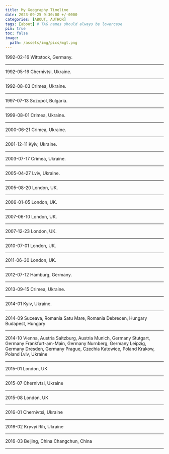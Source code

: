 ```yaml
---
title: My Geography Timeline
date: 2023-09-25 9:30:00 +/-0000
categories: [ABOUT, AUTHOR]
tags: [about] # TAG names should always be lowercase
pin: true
toc: false
image:
  path: /assets/img/pics/mgt.png
---
```


1992-02-16 Wittstock, Germany.

---

1992-05-16 Chernivtsi, Ukraine.

---

1992-08-03 Crimea, Ukraine.

---

1997-07-13 Sozopol, Bulgaria.

---

1999-08-01 Crimea, Ukraine.

---

2000-06-21 Crimea, Ukraine.

---

2001-12-11 Kyiv, Ukraine.

---

2003-07-17 Crimea, Ukraine.

---

2005-04-27 Lviv, Ukraine.

---

2005-08-20 London, UK.

---

2006-01-05 London, UK.

---

2007-06-10 London, UK.

---

2007-12-23 London, UK.

---

2010-07-01 London, UK.

---

2011-06-30 London, UK.

---

2012-07-12 Hamburg, Germany.

---

2013-09-15 Crimea, Ukraine.

---

2014-01 Kyiv, Ukraine.

---

2014-09 Suceava, Romania
Satu Mare, Romania
Debrecen, Hungary
Budapest, Hungary

---

2014-10 Vienna, Austria
Saltzburg, Austria
Munich, Germany
Stutgart, Germany
Frankfurt-am-Main, Germany
Nurnberg, Germany
Leipzig, Germany
Dresden, Germany
Prague, Czechia
Katowice, Poland
Krakow, Poland
Lviv, Ukraine

---

2015-01 London, UK

---

2015-07 Chernivtsi, Ukraine

---

2015-08 London, UK

---

2016-01 Chernivtsi, Ukraine

---

2016-02 Kryvyi Rih, Ukraine

---

2016-03 Beijing, China
Changchun, China

---

<henryraccoon>
